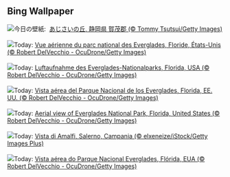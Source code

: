 ## Bing Wallpaper
![](https://www.bing.com/th?id=OHR.Hydrangea2025_JA-JP6293958044_UHD.jpg&w=1000)今日の壁紙: &nbsp;[あじさいの丘, 静岡県 賀茂郡 (© Tommy Tsutsui/Getty Images)](https://www.bing.com/th?id=OHR.Hydrangea2025_JA-JP6293958044_UHD.jpg)
<br><br/>
![](https://www.bing.com/th?id=OHR.AerialEverglades_FR-FR3171066688_UHD.jpg&w=1000)Today: [Vue aérienne du parc national des Everglades, Floride, États-Unis (© Robert DelVecchio - OcuDrone/Getty Images)](https://www.bing.com/th?id=OHR.AerialEverglades_FR-FR3171066688_UHD.jpg)
<br><br/>
![](https://www.bing.com/th?id=OHR.AerialEverglades_DE-DE7864298334_UHD.jpg&w=1000)Today: [Luftaufnahme des Everglades-Nationalparks, Florida, USA (© Robert DelVecchio - OcuDrone/Getty Images)](https://www.bing.com/th?id=OHR.AerialEverglades_DE-DE7864298334_UHD.jpg)
<br><br/>
![](https://www.bing.com/th?id=OHR.AerialEverglades_ES-ES3571741863_UHD.jpg&w=1000)Today: [Vista aérea del Parque Nacional de los Everglades, Florida, EE. UU. (© Robert DelVecchio - OcuDrone/Getty Images)](https://www.bing.com/th?id=OHR.AerialEverglades_ES-ES3571741863_UHD.jpg)
<br><br/>
![](https://www.bing.com/th?id=OHR.AerialEverglades_EN-GB2444503937_UHD.jpg&w=1000)Today: [Aerial view of Everglades National Park, Florida, United States (© Robert DelVecchio - OcuDrone/Getty Images)](https://www.bing.com/th?id=OHR.AerialEverglades_EN-GB2444503937_UHD.jpg)
<br><br/>
![](https://www.bing.com/th?id=OHR.AmalfiCampania_IT-IT5052027567_UHD.jpg&w=1000)Today: [Vista di Amalfi, Salerno, Campania (© elxeneize/iStock/Getty Images Plus)](https://www.bing.com/th?id=OHR.AmalfiCampania_IT-IT5052027567_UHD.jpg)
<br><br/>
![](https://www.bing.com/th?id=OHR.AerialEverglades_PT-BR5098908500_UHD.jpg&w=1000)Today: [Vista aérea do Parque Nacional Everglades, Flórida, EUA (© Robert DelVecchio - OcuDrone/Getty Images)](https://www.bing.com/th?id=OHR.AerialEverglades_PT-BR5098908500_UHD.jpg)
<br><br/>
